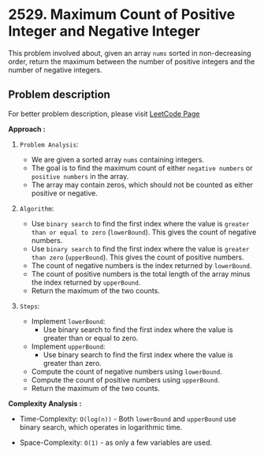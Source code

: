 # 2529. Maximum Count of Positive Integer and Negative Integer

This problem involved about, given an array `nums` sorted in non-decreasing order, return the maximum between the number of positive integers and the number of negative integers.

## Problem description

For better problem description, please visit [LeetCode Page](https://leetcode.com/problems/maximum-count-of-positive-integer-and-negative-integer/description)

**Approach :**<br/>

1. `Problem Analysis`:

    - We are given a sorted array `nums` containing integers.
    - The goal is to find the maximum count of either `negative numbers` or `positive numbers` in the array.
    - The array may contain zeros, which should not be counted as either positive or negative.

2. `Algorithm`:

    - Use `binary search` to find the first index where the value is `greater than or equal to zero` (`lowerBound`). This gives the count of negative numbers.
    - Use `binary search` to find the first index where the value is `greater than zero` (`upperBound`). This gives the count of positive numbers.
    - The count of negative numbers is the index returned by `lowerBound`.
    - The count of positive numbers is the total length of the array minus the index returned by `upperBound`.
    - Return the maximum of the two counts.

3. `Steps`:
    - Implement `lowerBound`:
        - Use binary search to find the first index where the value is greater than or equal to zero.
    - Implement `upperBound`:
        - Use binary search to find the first index where the value is greater than zero.
    - Compute the count of negative numbers using `lowerBound`.
    - Compute the count of positive numbers using `upperBound`.
    - Return the maximum of the two counts.

**Complexity Analysis :**<br/>

-   Time-Complexity: `O(log(n))` - Both `lowerBound` and `upperBound` use binary search, which operates in logarithmic time.

-   Space-Complexity: `O(1)` - as only a few variables are used.
